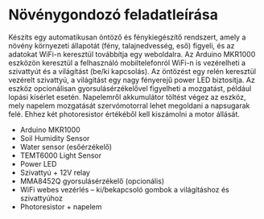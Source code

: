 # Növénygondozó feladatleírása

Készíts egy automatikusan öntöző és fénykiegészítő rendszert, amely a növény környezeti állapotát (fény, talajnedvesség, eső) figyeli, és az adatokat WiFi-n keresztül továbbítja egy weboldalra. Az Arduino MKR1000 eszközön keresztül a felhasználó mobiltelefonról WiFi-n is vezérelheti a szivattyút és a világítást (be/ki kapcsolás). Az öntözést egy relén keresztül vezérelt szivattyú, a világítást egy nagy fényerejű power LED biztosítja. Az eszköz opcionálisan gyorsulásérzékelővel figyelheti a mozgatást, például lopási kísérlet esetén. Napelemről akkumulátor töltést végez az eszköz, mely napelem mozgatását szervómotorral lehet megoldani a napsugarak felé. Ehhez két photoresistor értékéből kell kiszámolni a motor állását. 

- Arduino MKR1000
- Soil Humidity Sensor
- Water sensor (esőérzékelő)
- TEMT6000 Light Sensor
- Power LED
- Szivattyú + 12V relay
- MMA8452Q gyorsulásérzékelő (opcionális)
- WiFi webes vezérlés – ki/bekapcsoló gombok a világításhoz és szivattyúhoz
- Photoresistor + napelem
 
